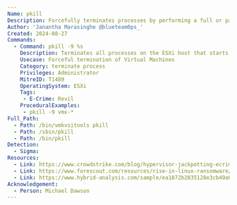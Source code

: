 ```yaml
---
Name: pkill
Description: Forcefully terminates processes by performing a full or partial match based on the process name. It is commonly exploited by adversaries to abruptly stop running Virtual Machine (VM) executable processes. This is usually performed prior to ransomware deployment.
Author: 'Janantha Marasinghe @blueteam0ps_'
Created: 2024-08-27
Commands:
  - Command: pkill -9 %s
    Description: Terminates all processes on the ESXi host that starts with vmx- prefix.
    Usecase: Forceful termination of Virtual Machines
    Category: terminate process
    Privileges: Administrator
    MitreID: T1489
    OperatingSystem: ESXi
    Tags:
     - E-Crime: Revil
    ProceduralExamples:
     - pkill -9 vmx-*
Full_Path:
  - Path: /bin/vmkvsitools pkill 
  - Path: /sbin/pkill
  - Path: /bin/pkill
Detection:
  - Sigma: 
Resources:
  - Link: https://www.crowdstrike.com/blog/hypervisor-jackpotting-ecrime-actors-increase-targeting-of-esxi-servers/
  - Link: https://www.forescout.com/resources/rise-in-linux-ransomware/
  - Link: https://www.hybrid-analysis.com/sample/ea1872b2835128e3cb49a0bc27e4727ca33c4e6eba1e80422db19b505f965bc4/60db1f3adc8afe020254a5f3
Acknowledgement:
  - Person: Michael Dawson
---
```

